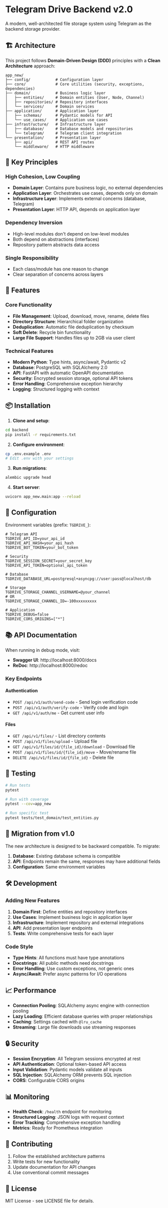 # Telegram Drive Backend v2.0

A modern, well-architected file storage system using Telegram as the backend storage provider.

## 🏗️ Architecture

This project follows **Domain-Driven Design (DDD)** principles with a **Clean Architecture** approach:

```
app_new/
├── config/           # Configuration layer
├── core/             # Core utilities (security, exceptions, dependencies)
├── domain/           # Business logic layer
│   ├── entities/     # Domain entities (User, Node, Channel)
│   ├── repositories/ # Repository interfaces
│   └── services/     # Domain services
├── application/      # Application layer
│   ├── schemas/      # Pydantic models for API
│   └── use_cases/    # Application use cases
├── infrastructure/   # Infrastructure layer
│   ├── database/     # Database models and repositories
│   └── telegram/     # Telegram client integration
└── presentation/     # Presentation layer
    ├── api/          # REST API routes
    └── middleware/   # HTTP middleware
```

## 🎯 Key Principles

### High Cohesion, Low Coupling
- **Domain Layer**: Contains pure business logic, no external dependencies
- **Application Layer**: Orchestrates use cases, depends only on domain
- **Infrastructure Layer**: Implements external concerns (database, Telegram)
- **Presentation Layer**: HTTP API, depends on application layer

### Dependency Inversion
- High-level modules don't depend on low-level modules
- Both depend on abstractions (interfaces)
- Repository pattern abstracts data access

### Single Responsibility
- Each class/module has one reason to change
- Clear separation of concerns across layers

## 🚀 Features

### Core Functionality
- **File Management**: Upload, download, move, rename, delete files
- **Directory Structure**: Hierarchical folder organization
- **Deduplication**: Automatic file deduplication by checksum
- **Soft Delete**: Recycle bin functionality
- **Large File Support**: Handles files up to 2GB via user client

### Technical Features
- **Modern Python**: Type hints, async/await, Pydantic v2
- **Database**: PostgreSQL with SQLAlchemy 2.0
- **API**: FastAPI with automatic OpenAPI documentation
- **Security**: Encrypted session storage, optional API tokens
- **Error Handling**: Comprehensive exception hierarchy
- **Logging**: Structured logging with context

## 📦 Installation

1. **Clone and setup**:
```bash
cd backend
pip install -r requirements.txt
```

2. **Configure environment**:
```bash
cp .env.example .env
# Edit .env with your settings
```

3. **Run migrations**:
```bash
alembic upgrade head
```

4. **Start server**:
```bash
uvicorn app_new.main:app --reload
```

## 🔧 Configuration

Environment variables (prefix: `TGDRIVE_`):

```env
# Telegram API
TGDRIVE_API_ID=your_api_id
TGDRIVE_API_HASH=your_api_hash
TGDRIVE_BOT_TOKEN=your_bot_token

# Security
TGDRIVE_SESSION_SECRET=your_secret_key
TGDRIVE_API_TOKEN=optional_api_token

# Database
TGDRIVE_DATABASE_URL=postgresql+asyncpg://user:pass@localhost/db

# Storage
TGDRIVE_STORAGE_CHANNEL_USERNAME=@your_channel
# OR
TGDRIVE_STORAGE_CHANNEL_ID=-100xxxxxxxxx

# Application
TGDRIVE_DEBUG=false
TGDRIVE_CORS_ORIGINS=["*"]
```

## 📚 API Documentation

When running in debug mode, visit:
- **Swagger UI**: http://localhost:8000/docs
- **ReDoc**: http://localhost:8000/redoc

### Key Endpoints

#### Authentication
- `POST /api/v1/auth/send-code` - Send login verification code
- `POST /api/v1/auth/verify-code` - Verify code and login
- `GET /api/v1/auth/me` - Get current user info

#### Files
- `GET /api/v1/files/` - List directory contents
- `POST /api/v1/files/upload` - Upload file
- `GET /api/v1/files/id/{file_id}/download` - Download file
- `POST /api/v1/files/id/{file_id}/move` - Move/rename file
- `DELETE /api/v1/files/id/{file_id}` - Delete file

## 🧪 Testing

```bash
# Run tests
pytest

# Run with coverage
pytest --cov=app_new

# Run specific test
pytest tests/test_domain/test_entities.py
```

## 🔄 Migration from v1.0

The new architecture is designed to be backward compatible. To migrate:

1. **Database**: Existing database schema is compatible
2. **API**: Endpoints remain the same, responses may have additional fields
3. **Configuration**: Same environment variables

## 🛠️ Development

### Adding New Features

1. **Domain First**: Define entities and repository interfaces
2. **Use Cases**: Implement business logic in application layer
3. **Infrastructure**: Implement repository and external integrations
4. **API**: Add presentation layer endpoints
5. **Tests**: Write comprehensive tests for each layer

### Code Style

- **Type Hints**: All functions must have type annotations
- **Docstrings**: All public methods need docstrings
- **Error Handling**: Use custom exceptions, not generic ones
- **Async/Await**: Prefer async patterns for I/O operations

## 📈 Performance

- **Connection Pooling**: SQLAlchemy async engine with connection pooling
- **Lazy Loading**: Efficient database queries with proper relationships
- **Caching**: Settings cached with `@lru_cache`
- **Streaming**: Large file downloads use streaming responses

## 🔒 Security

- **Session Encryption**: All Telegram sessions encrypted at rest
- **API Authentication**: Optional token-based API access
- **Input Validation**: Pydantic models validate all inputs
- **SQL Injection**: SQLAlchemy ORM prevents SQL injection
- **CORS**: Configurable CORS origins

## 📊 Monitoring

- **Health Check**: `/health` endpoint for monitoring
- **Structured Logging**: JSON logs with request context
- **Error Tracking**: Comprehensive exception handling
- **Metrics**: Ready for Prometheus integration

## 🤝 Contributing

1. Follow the established architecture patterns
2. Write tests for new functionality
3. Update documentation for API changes
4. Use conventional commit messages

## 📄 License

MIT License - see LICENSE file for details.
